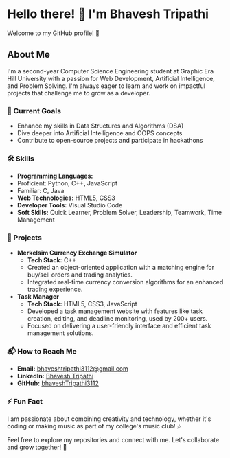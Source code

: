 # Hello there! 👋 I'm Bhavesh Tripathi
Welcome to my GitHub profile! 🚀

## About Me
I'm a second-year Computer Science Engineering student at Graphic Era Hill University with a passion for Web Development, Artificial Intelligence, and Problem Solving. I'm always eager to learn and work on impactful projects that challenge me to grow as a developer.

### 🌱 Current Goals
- Enhance my skills in Data Structures and Algorithms (DSA)
- Dive deeper into Artificial Intelligence and OOPS concepts
- Contribute to open-source projects and participate in hackathons

### 🛠️ Skills
- **Programming Languages:**
- Proficient: Python, C++, JavaScript
- Familiar: C, Java
- **Web Technologies:** HTML5, CSS3
- **Developer Tools:** Visual Studio Code
- **Soft Skills:** Quick Learner, Problem Solver, Leadership, Teamwork, Time Management

### 📂 Projects
- **Merkelsim Currency Exchange Simulator** 
  - **Tech Stack:** C++
  - Created an object-oriented application with a matching engine for buy/sell orders and trading analytics.
  - Integrated real-time currency conversion algorithms for an enhanced trading experience.
- **Task Manager**
  - **Tech Stack:** HTML5, CSS3, JavaScript
  - Developed a task management website with features like task creation, editing, and deadline monitoring, used by 200+ users.
  - Focused on delivering a user-friendly interface and efficient task management solutions.

### 📬 How to Reach Me
- **Email:** bhaveshtripathi3112@gmail.com
- **LinkedIn:** [Bhavesh Tripathi](https://www.linkedin.com/in/bhavesh-tripathi-a69483309/)
- **GitHub:** [bhaveshTripathi3112](https://github.com/bhaveshTripathi3112)

### ⚡ Fun Fact
I am passionate about combining creativity and technology, whether it's coding or making music as part of my college's music club! 🎶

Feel free to explore my repositories and connect with me. Let's collaborate and grow together! 🌟
